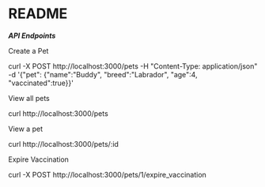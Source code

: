# README

***API Endpoints***


Create a Pet

curl -X POST http://localhost:3000/pets -H "Content-Type: application/json" -d '{"pet": {"name":"Buddy", "breed":"Labrador", "age":4, "vaccinated":true}}'

View all pets

curl http://localhost:3000/pets

View a pet

curl http://localhost:3000/pets/:id


Expire Vaccination

curl -X POST http://localhost:3000/pets/1/expire_vaccination


